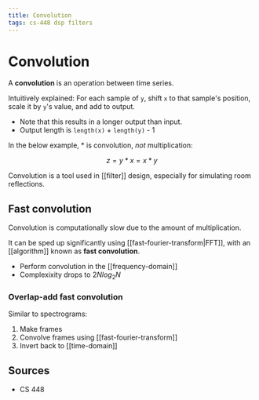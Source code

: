 ```yaml
---
title: Convolution
tags: cs-448 dsp filters
---
```


# Convolution

A **convolution** is an operation between time series.

Intuitively explained: For each sample of `y`, shift `x` to that sample's position, scale it by `y`'s value, and add to output.

- Note that this results in a longer output than input.
- Output length is `length(x)` + `length(y)` - 1

In the below example, $*$ is convolution, _not_ multiplication:

$$
z = y * x = x * y
$$

Convolution is a tool used in [[filter]] design, especially for simulating room reflections.

## Fast convolution

Convolution is computationally slow due to the amount of multiplication.

It can be sped up significantly using [[fast-fourier-transform|FFT]], with an [[algorithm]] known as **fast convolution**.

- Perform convolution in the [[frequency-domain]]
- Complexixity drops to $2 N log_2 N$

### Overlap-add fast convolution

Similar to spectrograms:

1. Make frames
2. Convolve frames using [[fast-fourier-transform]]
3. Invert back to [[time-domain]]

## Sources

- CS 448
